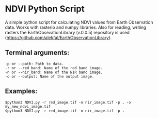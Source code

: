 # NDVI Python Script

A simple python script for calculating NDVI values from Earth Observation data. Works with rasterio and numpy libraries. Also for reading, writing rasters the EarthObsevationLibrary (v.0.0.5) repository is used (https://github.com/alekfal/EarthObservationLibrary).

## Terminal arguments:

```
-p or --path: Path to data.
-r or --red_band: Name of the red band image.
-n or --nir_band: Name of the NIR band image.
-o or --output: Name of the output image.
```

## Examples:

```
$python3 NDVI.py -r red_image.tif -n nir_image.tif -p . -o my_new_ndvi_image.tif
$python3 NDVI.py -r red_image.tif -n nir_image.tif -p .
```